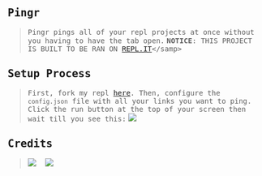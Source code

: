 <h2>
<samp>Pingr</samp>
</h2>
</div>

> <samp>Pingr pings all of your repl projects at once without you having to have the tab open.</samp>
> <samp> __NOTICE__: THIS PROJECT IS BUILT TO BE RAN ON [REPL.IT]((https://replit.com/~))</samp>
>
## <samp>Setup Process</samp>
> <samp>First, fork my repl [here](https://replit.com/@5XI/pingr?v=1). Then, configure the `config.json` file with all your links you want to ping. Click the run button at the top of your screen then wait till you see this:</samp>
> <img src="https://i.imgur.com/aiBimPk.png">

## <samp>Credits</samp>
> ![](https://images.weserv.nl/?url=avatars.githubusercontent.com/u/107909977?v=4&h=50&w=50&fit=cover&mask=circle&maxage=7d) 　![](https://images.weserv.nl/?url=https://storage.googleapis.com/replit/images/1603234859817_7bd2b9303a62b864e9881d1abfdec5e0.png?v=4&h=50&w=50&fit=cover&mask=circle&maxage=7d)
